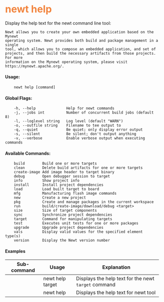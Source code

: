 ## <font color="#F2853F" style="font-size:24pt">newt help </font>

Display the help text for the newt command line tool:

```no-highlight
Newt allows you to create your own embedded application based on the Mynewt 
operating system. Newt provides both build and package management in a single 
tool, which allows you to compose an embedded application, and set of 
projects, and then build the necessary artifacts from those projects. For more 
information on the Mynewt operating system, please visit 
https://mynewt.apache.org/. 
```

#### Usage:
```no-highlight
    newt help [command]
```    
#### Global Flags:

```no-highlight
    -h, --help              Help for newt commands
    -j, --jobs int          Number of concurrent build jobs (default 8)
    -l, --loglevel string   Log level (default "WARN")
    -o, --outfile string    Filename to tee output to
    -q, --quiet             Be quiet; only display error output
    -s, --silent            Be silent; don't output anything
    -v, --verbose           Enable verbose output when executing commands
```

#### Available Commands: 
```no-highlight
    build        Build one or more targets
    clean        Delete build artifacts for one or more targets
    create-image Add image header to target binary
    debug        Open debugger session to target
    info         Show project info
    install      Install project dependencies
    load         Load built target to board
    mfg          Manufacturing flash image commands
    new          Create a new project
    pkg          Create and manage packages in the current workspace
    run          build/create-image/download/debug <target>
    size         Size of target components
    sync         Synchronize project dependencies
    target       Command for manipulating targets
    test         Executes unit tests for one or more packages
    upgrade      Upgrade project dependencies
    vals         Display valid values for the specified element type(s)
    version      Display the Newt version number
```

#### Examples

Sub-command  | Usage                  | Explanation
-------------| -----------------------|-----------------
             | newt help target | Displays the help text for the newt `target` command
             | newt help   | Displays the help text for newt tool
    
    

